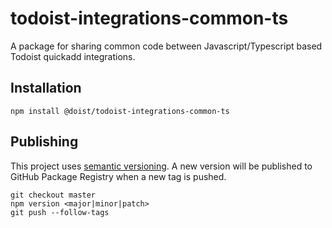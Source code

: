 # todoist-integrations-common-ts

A package for sharing common code between Javascript/Typescript based Todoist quickadd integrations.

## Installation

```
npm install @doist/todoist-integrations-common-ts
```

## Publishing

This project uses [semantic versioning](https://semver.org/). A new version will be published to GitHub Package Registry when a new tag is pushed.

```
git checkout master
npm version <major|minor|patch>
git push --follow-tags
```
